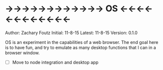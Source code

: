 
# ->->->->->->->->->->->-> OS <-<-<-<-<-<-<-<-<-<-<-<-

Author: Zachary Foutz
Initial: 11-8-15
Latest: 11-8-15
Version: 0.1.0

OS is an experiment in the capabilities of a web browser. The end goal here is to have fun, and try to emulate as many desktop functions that I can in a browser window.

- [ ] Move to node integration and desktop app
